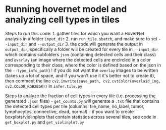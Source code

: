# Running hovernet model and analyzing cell types in tiles

Steps to run this code:
    1. gather tiles for which you want a HoverNet analysis in a folder ``input_dir``
    2. run ``run_tile.sbatch``, and make sure to set ``--input_dir`` and ``--output_dir``
    3. the code will generate the output in ``output_dir``, specifically a folder will be created for every tile in ``--input_dir`` which contains subfolders ``json`` (containing detected cells and their class) and ``overlay`` (an image where the detected cells are encircled in a color corresponding to their class, where the color is defined based on the json in the ``--type_info_path``)
        ! if you do not want the ``overlay`` images to be written (takes up a lot of space, and if you won't use it it's better not to create it), then comment the line ``cv2.imwrite(save_path, cv2.cvtColor(overlaid_img, cv2.COLOR_RGB2BGR))`` in ``infer.tile.py``

Steps to analyze the fraction of cell types in every tile (i.e. processing the generated ``.json`` files)
    - ``get_counts.py`` will generate a ``.txt`` file that contains the detected cell types per tile (columns: tile_name, no_label, tumor, lymphocytes, connective, dead, normal)
    - if you want to create boxplots/violinplots that contain statistics across several tiles, see code in ``get_boxplot.py`` and ``get_violinplot.py``

    
